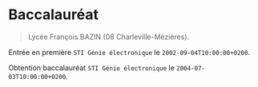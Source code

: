 # Baccalauréat

> Lycée François BAZIN (08 Charleville-Mézières).

Entrée en première `STI Génie électronique` le `2002-09-04T10:00:00+0200`.

Obtention baccalauréat `STI Génie électronique` le `2004-07-03T10:00:00+0200`.
